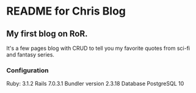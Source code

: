 # README for Chris Blog

## My first blog on RoR.
It's a few pages blog with CRUD to tell you my favorite quotes from sci-fi and fantasy series.

### Configuration

Ruby: 3.1.2
Rails 7.0.3.1
Bundler version 2.3.18
Database PostgreSQL 10
